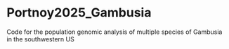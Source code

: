# Portnoy2025_Gambusia
Code for the population genomic analysis of multiple species of Gambusia in the southwestern US
